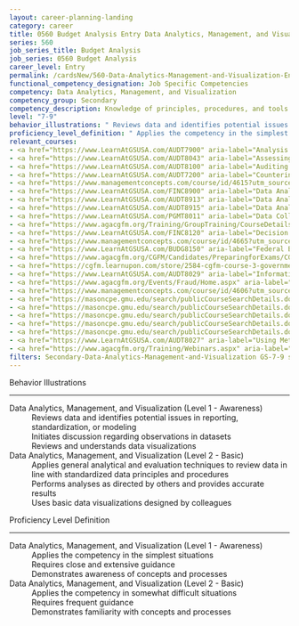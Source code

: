 ```yaml
---
layout: career-planning-landing
category: career
title: 0560 Budget Analysis Entry Data Analytics, Management, and Visualization
series: 560
job_series_title: Budget Analysis
job_series: 0560 Budget Analysis
career_level: Entry
permalink: /cardsNew/560-Data-Analytics-Management-and-Visualization-Entry
functional_competency_designation: Job Specific Competencies
competency: Data Analytics, Management, and Visualization
competency_group: Secondary
competency_description: Knowledge of principles, procedures, and tools used to manage and analyze data in order to make conclusions about that information; identifies trends and metrics from large data sets; presents data in a visually clear way to enable decision makers to identify patterns and grasp difficult concepts.
level: "7-9"
behavior_illustrations: " Reviews data and identifies potential issues in reporting, standardization, or modeling  Initiates discussion regarding observations in datasets  Reviews and understands data visualizations ?  Applies general analytical and evaluation techniques to review data in line with standardized data principles and procedures  Performs analyses as directed by others and provides accurate results  Uses basic data visualizations designed by colleagues"
proficiency_level_definition: " Applies the competency in the simplest situations  Requires close and extensive guidance  Demonstrates awareness of concepts and processes ?  Applies the competency in somewhat difficult situations  Requires frequent guidance  Demonstrates familiarity with concepts and processes"
relevant_courses: 
- <a href="https://www.LearnAtGSUSA.com/AUDT7900" aria-label="Analysis Techniques for Auditors (AUDT7900) - https://www.LearnAtGSUSA.com/AUDT7900">Analysis Techniques for Auditors (AUDT7900)</a>, Graduate School USA (GSUSA)
- <a href="https://www.LearnAtGSUSA.com/AUDT8043" aria-label="Assessing the Reliability of Computer Processed Data (AUDT8043) - https://www.LearnAtGSUSA.com/AUDT8043">Assessing the Reliability of Computer Processed Data (AUDT8043)</a>, Graduate School USA (GSUSA)
- <a href="https://www.LearnAtGSUSA.com/AUDT8100" aria-label="Auditing with Data Analytics (AUDT8100) - https://www.LearnAtGSUSA.com/AUDT8100">Auditing with Data Analytics (AUDT8100)</a>, Graduate School USA (GSUSA)
- <a href="https://www.LearnAtGSUSA.com/AUDT7200" aria-label="Counterintelligence for Information Security and Protection (AUDT7200) - https://www.LearnAtGSUSA.com/AUDT7200">Counterintelligence for Information Security and Protection (AUDT7200)</a>, Graduate School USA (GSUSA)
- <a href="https://www.managementconcepts.com/course/id/4615?utm_source=CFOportal&utm_medium=listing&utm_campaign=CFOTTEP&utm_id=23FM" aria-label="Data Analysis And Modeling Techniques - https://www.managementconcepts.com/course/id/4615?utm_source=CFOportal&utm_medium=listing&utm_campaign=CFOTTEP&utm_id=23FM">Data Analysis And Modeling Techniques</a>, Management Concepts
- <a href="https://www.LearnAtGSUSA.com/FINC8900" aria-label="Data Analytic Tools for Financial Management (FINC8900) - https://www.LearnAtGSUSA.com/FINC8900">Data Analytic Tools for Financial Management (FINC8900)</a>, Graduate School USA (GSUSA)
- <a href="https://www.LearnAtGSUSA.com/AUDT8913" aria-label="Data Analytics Tools and Techniques (AUDT8913) - https://www.LearnAtGSUSA.com/AUDT8913">Data Analytics Tools and Techniques (AUDT8913)</a>, Graduate School USA (GSUSA)
- <a href="https://www.LearnAtGSUSA.com/AUDT8915" aria-label="Data Analytics for Fraud Detection (AUDT8915) - https://www.LearnAtGSUSA.com/AUDT8915">Data Analytics for Fraud Detection (AUDT8915)</a>, Graduate School USA (GSUSA)
- <a href="https://www.LearnAtGSUSA.com/PGMT8011" aria-label="Data Collection Methods (PGMT8011) - https://www.LearnAtGSUSA.com/PGMT8011">Data Collection Methods (PGMT8011)</a>, Graduate School USA (GSUSA)
- <a href="https://www.agacgfm.org/Training/GroupTraining/CourseDetails.aspx?ID=19" aria-label="Data Reliability Assessments - https://www.agacgfm.org/Training/GroupTraining/CourseDetails.aspx?ID=19">Data Reliability Assessments</a>, AGA
- <a href="https://www.LearnAtGSUSA.com/FINC8120" aria-label="Decision Support Analytics (FINC8120) - https://www.LearnAtGSUSA.com/FINC8120">Decision Support Analytics (FINC8120)</a>, Graduate School USA (GSUSA)
- <a href="https://www.managementconcepts.com/course/id/4665?utm_source=CFOportal&utm_medium=listing&utm_campaign=CFOTTEP&utm_id=23FM" aria-label="Evaluating And Presenting Analysis Results - https://www.managementconcepts.com/course/id/4665?utm_source=CFOportal&utm_medium=listing&utm_campaign=CFOTTEP&utm_id=23FM">Evaluating And Presenting Analysis Results</a>, Management Concepts
- <a href="https://www.LearnAtGSUSA.com/BUDG8150" aria-label="Federal Budget Analysis Using Microsoft Excel (BUDG8150) - https://www.LearnAtGSUSA.com/BUDG8150">Federal Budget Analysis Using Microsoft Excel (BUDG8150)</a>, Graduate School USA (GSUSA)
- <a href="https://www.agacgfm.org/CGFM/Candidates/PreparingforExams/CGFMVirtualCourses.aspx" aria-label="Governmental Financial Management and Control (live, virtual) - https://www.agacgfm.org/CGFM/Candidates/PreparingforExams/CGFMVirtualCourses.aspx">Governmental Financial Management and Control (live, virtual)</a>, AGA
- <a href="https://cgfm.learnupon.com/store/2584-cgfm-course-3-governmental-financial-management-and-control-sections-i-v-bundle?is_bundle=1" aria-label="Governmental Financial Management and Control (online, self-paced) - https://cgfm.learnupon.com/store/2584-cgfm-course-3-governmental-financial-management-and-control-sections-i-v-bundle?is_bundle=1">Governmental Financial Management and Control (online, self-paced)</a>, AGA
- <a href="https://www.LearnAtGSUSA.com/AUDT8029" aria-label="Information Systems Auditing (AUDT8029) - https://www.LearnAtGSUSA.com/AUDT8029">Information Systems Auditing (AUDT8029)</a>, Graduate School USA (GSUSA)
- <a href="https://www.agacgfm.org/Events/Fraud/Home.aspx" aria-label="Internal Control & Fraud Prevention Training - https://www.agacgfm.org/Events/Fraud/Home.aspx">Internal Control & Fraud Prevention Training</a>, AGA
- <a href="https://www.managementconcepts.com/course/id/4606?utm_source=CFOportal&utm_medium=listing&utm_campaign=CFOTTEP&utm_id=23FM" aria-label="Introduction To Data Visualization - https://www.managementconcepts.com/course/id/4606?utm_source=CFOportal&utm_medium=listing&utm_campaign=CFOTTEP&utm_id=23FM">Introduction To Data Visualization</a>, Management Concepts
- <a href="https://masoncpe.gmu.edu/search/publicCourseSearchDetails.do?method=load&courseId=1738749&courseTitle=machine-learning" aria-label="LHL 0230 Machine Learning - https://masoncpe.gmu.edu/search/publicCourseSearchDetails.do?method=load&courseId=1738749&courseTitle=machine-learning">LHL 0230 Machine Learning</a>, George Mason University
- <a href="https://masoncpe.gmu.edu/search/publicCourseSearchDetails.do?method=load&courseId=2408920" aria-label="PEBU 0361 Accounting Analytics - https://masoncpe.gmu.edu/search/publicCourseSearchDetails.do?method=load&courseId=2408920">PEBU 0361 Accounting Analytics</a>, George Mason University
- <a href="https://masoncpe.gmu.edu/search/publicCourseSearchDetails.do?method=load&courseId=2408917" aria-label="PEBU 0361 Accounting Analytics - https://masoncpe.gmu.edu/search/publicCourseSearchDetails.do?method=load&courseId=2408917">PEBU 0361 Accounting Analytics</a>, George Mason University
- <a href="https://masoncpe.gmu.edu/search/publicCourseSearchDetails.do?method=load&courseId=2409622" aria-label="PEBU 0430 Foundations of Data Analytics - https://masoncpe.gmu.edu/search/publicCourseSearchDetails.do?method=load&courseId=2409622">PEBU 0430 Foundations of Data Analytics</a>, George Mason University
- <a href="https://masoncpe.gmu.edu/search/publicCourseSearchDetails.do?method=load&courseId=2409106" aria-label="PEBU 0503 Data Analytics Strategic Leadership - https://masoncpe.gmu.edu/search/publicCourseSearchDetails.do?method=load&courseId=2409106">PEBU 0503 Data Analytics Strategic Leadership</a>, George Mason University
- <a href="https://www.LearnAtGSUSA.com/AUDT8027" aria-label="Using Metrics to Assess Performance (AUDT8027) - https://www.LearnAtGSUSA.com/AUDT8027">Using Metrics to Assess Performance (AUDT8027)</a>, Graduate School USA (GSUSA)
- <a href="https://www.agacgfm.org/Training/Webinars.aspx" aria-label="Webinar - Uniform Guidance and Grant Accounting - https://www.agacgfm.org/Training/Webinars.aspx">Webinar - Uniform Guidance and Grant Accounting</a>, AGA
filters: Secondary-Data-Analytics-Management-and-Visualization GS-7-9 series-0560
---
```


<div class="desktop:grid-col-6 margin-y-3">
  <div class="border-top-2 bg-white padding-3 shadow-5 height-full members-hover border-1px button-border border-top-blue radius-lg">
    <p class="text-bold label-color font-size-21">Behavior Illustrations</p>
    <hr class="hr-green"/>
    <dl class="text-base card-content-color"><dt>Data Analytics, Management, and Visualization (Level 1 - Awareness)</dt><dd>Reviews data and identifies potential issues in reporting, standardization, or modeling </dd><dd>Initiates discussion regarding observations in datasets </dd><dd>Reviews and understands data visualizations</dd><dt>Data Analytics, Management, and Visualization (Level 2 - Basic)</dt><dd>Applies general analytical and evaluation techniques to review data in line with standardized data principles and procedures </dd><dd>Performs analyses as directed by others and provides accurate results </dd><dd>Uses basic data visualizations designed by colleagues</dd></dl>
  </div>
</div>
<div class="desktop:grid-col-6 margin-y-3">
  <div class="border-top-2 bg-white padding-3 shadow-5 height-full members-hover border-1px button-border border-top-blue radius-lg">
    <p class="text-bold label-color font-size-21">Proficiency Level Definition</p>
     <hr class="hr-green"/>
    <dl class="text-base card-content-color"><dt>Data Analytics, Management, and Visualization (Level 1 - Awareness)</dt><dd>Applies the competency in the simplest situations </dd><dd>Requires close and extensive guidance </dd><dd>Demonstrates awareness of concepts and processes</dd><dt>Data Analytics, Management, and Visualization (Level 2 - Basic)</dt><dd>Applies the competency in somewhat difficult situations </dd><dd>Requires frequent guidance </dd><dd>Demonstrates familiarity with concepts and processes</dd></dl>
  </div>
</div>